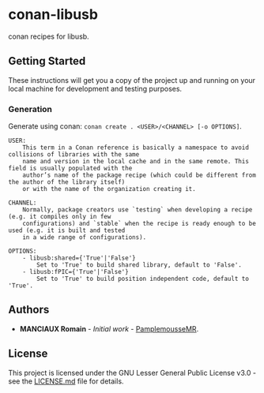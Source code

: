 # conan-libusb

conan recipes for libusb.

## Getting Started

These instructions will get you a copy of the project up and running on your local machine for development and testing purposes.

### Generation

Generate using conan: `conan create . <USER>/<CHANNEL> [-o OPTIONS]`.
```
USER:
	This term in a Conan reference is basically a namespace to avoid collisions of libraries with the same
	name and version in the local cache and in the same remote. This field is usually populated with the
	author’s name of the package recipe (which could be different from the author of the library itself)
	or with the name of the organization creating it.

CHANNEL:
	Normally, package creators use `testing` when developing a recipe (e.g. it compiles only in few
	configurations) and `stable` when the recipe is ready enough to be used (e.g. it is built and tested
	in a wide range of configurations).

OPTIONS: 
	- libusb:shared={'True'|'False'}
		Set to 'True' to build shared library, default to 'False'.
	- libusb:fPIC={'True'|'False'}
		Set to 'True' to build position independent code, default to 'True'.		
```

## Authors

* **MANCIAUX Romain** - *Initial work* - [PamplemousseMR](https://github.com/PamplemousseMR).

## License

This project is licensed under the GNU Lesser General Public License v3.0 - see the [LICENSE.md](LICENSE.md) file for details.